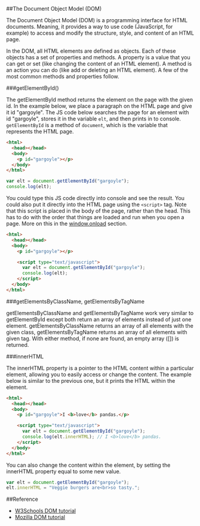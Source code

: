 ##The Document Object Model (DOM)

The Document Object Model (DOM) is a programming interface for HTML documents. Meaning, it provides a way to use code (JavaScript, for example) to access and modify the structure, style, and content of an HTML page.

In the DOM, all HTML elements are defined as objects. Each of these objects has a set of properties and methods. A property is a value that you can get or set (like changing the content of an HTML element). A method is an action you can do (like add or deleting an HTML element). A few of the most common methods and properties follow.

###getElementById()

The getElementById method returns the element on the page with the given id. In the example below, we place a paragraph on the HTML page and give it id "gargoyle". The JS code below searches the page for an element with id "gargoyle", stores it in the variable `elt`, and then prints in to console. `getElementById` is a method of `document`, which is the variable that represents the HTML page.

```html
<html>
  <head></head>
  <body>
    <p id="gargoyle"></p>
  </body>
</html>
```

```javascript
var elt = document.getElementById("gargoyle");
console.log(elt);
```

You could type this JS code directly into console and see the result. You could also put it directly into the HTML page using the `<script>` tag. Note that this script is placed in the body of the page, rather than the head. This has to do with the order that things are loaded and run when you open a page. More on this in the [window.onload]() section.

```html
<html>
  <head></head>
  <body>
    <p id="gargoyle"></p>

    <script type="text/javascript">
      var elt = document.getElementById("gargoyle");
      console.log(elt);
    </script>
  </body>
</html>
```

###getElementsByClassName, getElementsByTagName

getElementsByClassName and getElementsByTagName work very similar to getElementById except both return an array of elements instead of just one element. getElementsByClassName returns an array of all elements with the given class, getElementsByTagName returns an array of all elements with given tag. With either method, if none are found, an empty array ([]) is returned.

<html>
  <head></head>
  <body>
    <div class="orange"></div>
    <div class="sponge"></div>
    <script type="text/javascript">
      var elt1 = document.getElementsByClassName("orange");
      console.log(elt1); // returns an array with one element
      var elt2 = document.getElementsByTagName("div");
      console.log(elt2); // returns an array with two elements
    </script>
  </body>
</html>

###innerHTML

The innerHTML property is a pointer to the HTML content within a particular element, allowing you to easily access or change the content. The example below is similar to the previous one, but it prints the HTML within the element.

```html
<html>
  <head></head>
  <body>
    <p id="gargoyle">I <b>love</b> pandas.</p>

    <script type="text/javascript">
      var elt = document.getElementById("gargoyle");
      console.log(elt.innerHTML); // I <b>love</b> pandas.
    </script>
  </body>
</html>
```

You can also change the content within the element, by setting the innerHTML property equal to some new value.

```javascript
var elt = document.getElementById("gargoyle");
elt.innerHTML = "Veggie burgers are<br>so tasty.";
```

##Reference
* [W3Schools DOM tutorial](http://www.w3schools.com/js/js_htmldom.asp)
* [Mozilla DOM tutorial](https://developer.mozilla.org/en-US/docs/Web/API/Document_Object_Model/Introduction)